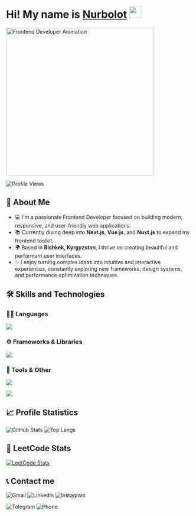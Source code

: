 <h1>
  Hi! My name is <a href="#" target="_blank">Nurbolot</a> 
  <img src="https://github.com/blackcater/blackcater/raw/main/images/Hi.gif" height="32"/>
</h1>

<img src="https://media.giphy.com/media/qgQUggAC3Pfv687qPC/giphy.gif" width="400" alt="Frontend Developer Animation" />

![Profile Views](https://komarev.com/ghpvc/?username=Nurbolot0225&color=blue&style=flat-square)

## 🚀 About Me

- 💻 I'm a passionate Frontend Developer focused on building modern, responsive, and user-friendly web applications.
- 📚 Currently diving deep into **Next.js**, **Vue.js**, and **Nuxt.js** to expand my frontend toolkit.
- 🌍 Based in **Bishkek, Kyrgyzstan**, I thrive on creating beautiful and performant user interfaces.
- ✨ I enjoy turning complex ideas into intuitive and interactive experiences, constantly exploring new frameworks, design systems, and performance optimization techniques.

## 🛠️ Skills and Technologies

### 🧑‍💻 Languages
<p>
  <img src="https://skillicons.dev/icons?i=html,css,js,typescript" />
</p>

### ⚙️ Frameworks & Libraries
<p>
  <img src="https://skillicons.dev/icons?i=react,redux,nextjs,bootstrap,materialui,styledcomponents,sass" />
</p>

### 🧰 Tools & Other
<p>
  <img src="https://skillicons.dev/icons?i=npm,yarn" />
</p>
<p>
  <img src="https://skillicons.dev/icons?i=git,webpack,babel,gulp" />
</p>

## 📈 Profile Statistics

![GitHub Stats](https://github-readme-stats.vercel.app/api?username=Nurbolot0225&show_icons=true&theme=radical)
![Top Langs](https://github-readme-stats.vercel.app/api/top-langs/?username=Nurbolot0225&layout=compact&theme=radical)

## 🧠 LeetCode Stats

[![LeetCode Stats](https://leetcard.jacoblin.cool/Nurbolot0225?theme=dark&font=Fira+Code&ext=contest)](https://leetcode.com/Nurbolot0225/)

## 📞 Contact me
<p>
  <a href="mailto:nurchik0225@gmail.com" style="text-decoration: none;" target="_blank">
    <img src="https://skillicons.dev/icons?i=gmail" alt="Gmail">
  </a>
   <a href="https://linkedin.com/in/nurbolot0225" style="text-decoration: none;" target="_blank">
    <img src="https://skillicons.dev/icons?i=linkedin" alt="LinkedIn">
  </a>
   <a href="https://www.instagram.com/nurbolot__berdibekov/" style="text-decoration: none;" target="_blank">
    <img src="https://skillicons.dev/icons?i=instagram" alt="Instagram">
  </a>
</p>

<p align="left">
    <a href="https://t.me/Nurbolot25" style="text-decoration: none;" target="_blank">
        <img src="https://img.shields.io/badge/Telegram-2CA5E0?style=for-the-badge&logo=telegram&logoColor=white" alt="Telegram">
    </a>
    <a href="tel:996501733911" target="_blank" style="text-decoration: none;">
        <img src="https://img.shields.io/badge/Phone-25D366?style=for-the-badge&logo=whatsapp&logoColor=white" alt="Phone">
    </a>
</p>
